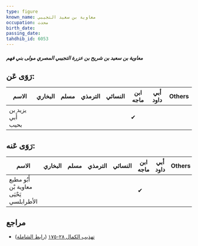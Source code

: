 ```yaml
---
type: figure
known_name: معاوية بن سعيد التجيبي
occupation: محدث
birth_date:
passing_date:
tahdhib_id: 6053
---
```

##### معاوية بن سعيد بن شريح بن عزرة التجيبي المصري مولى بني فهم

## رَوَى عَن:
| الاسم             | البخاري | مسلم | الترمذي | النسائي | ابن ماجه | أبي داود | Others |
| ----------------- | ------- | ---- | ------- | ------- | -------- | -------- | ------ |
| يزيد بن أَبي بحيب |         |      |         |         | ✔        |          |        |
## رَوَى عَنه:
| الاسم                                    | البخاري | مسلم | الترمذي | النسائي | ابن ماجه | أبي داود | Others |
| ---------------------------------------- | ------- | ---- | ------- | ------- | -------- | -------- | ------ |
| أَبُو مطيع معاوية بْن يَحْيَى الأطرابلسي |         |      |         |         | ✔        |          |        |
## مراجع
- [تهذيب الكمال ٢٨-١٧٥](obsidian://open?vault=Tahdhib-al-Kamal&file=Figures/٦٠٥٣-معاوية%20بن%20سعيد%20بن%20شريح%20بن%20عزرة%20التجيبي%20المصري%20مولى%20بني%20فهم) ([رابط الشاملة](https://shamela.ws/book/3722/15150))